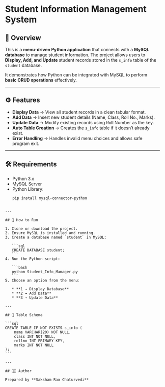 # Student Information Management System  

## 📌 Overview  
This is a **menu-driven Python application** that connects with a **MySQL database** to manage student information. The project allows users to **Display, Add, and Update** student records stored in the `s_info` table of the `student` database.  

It demonstrates how Python can be integrated with MySQL to perform **basic CRUD operations** effectively.  

---

## ⚙️ Features  
- **Display Data** → View all student records in a clean tabular format.  
- **Add Data** → Insert new student details (Name, Class, Roll No., Marks).  
- **Update Data** → Modify existing records using Roll Number as the key.  
- **Auto Table Creation** → Creates the `s_info` table if it doesn’t already exist.  
- **Error Handling** → Handles invalid menu choices and allows safe program exit.  

---

## 🛠️ Requirements  
- Python 3.x  
- MySQL Server  
- Python Library:  
  ```bash
  pip install mysql-connector-python
````

---

## 🚀 How to Run

1. Clone or download the project.
2. Ensure MySQL is installed and running.
3. Create a database named `student` in MySQL:

   ```sql
   CREATE DATABASE student;
   ```
4. Run the Python script:

   ```bash
   python Student_Info_Manager.py
   ```
5. Choose an option from the menu:

   * **1 → Display Database**
   * **2 → Add Data**
   * **3 → Update Data**

---

## 📂 Table Schema

```sql
CREATE TABLE IF NOT EXISTS s_info (
    name VARCHAR(20) NOT NULL,
    class INT NOT NULL,
    rollno INT PRIMARY KEY,
    marks INT NOT NULL
);
```

---

## 👨‍💻 Author

Prepared by **Saksham Rao Chaturvedi**

